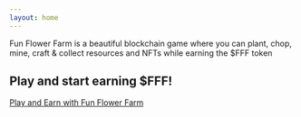 ```yaml
---
layout: home
---
```


Fun Flower Farm is a beautiful blockchain game where you can plant, chop, mine, craft & collect resources and NFTs while earning the $FFF token

## Play and start earning $FFF!

[Play and Earn with Fun Flower Farm](https://funflowerfarm.com/play/index.html)


